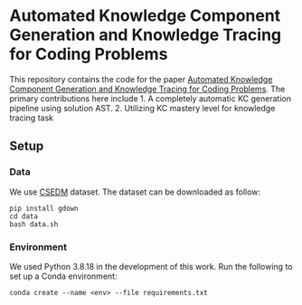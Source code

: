 # Automated Knowledge Component Generation and Knowledge Tracing for Coding Problems
This repository contains the code for the paper <a href="https://arxiv.org/abs/2410.10829">Automated Knowledge Component Generation and Knowledge Tracing for Coding Problems</a>. The primary contributions here include 1. A completely automatic KC generation pipeline using solution AST. 2. Utilizing KC mastery level for knowledge tracing task 

## Setup

### Data
We use [CSEDM](https://sites.google.com/ncsu.edu/csedm-dc-2021/) dataset. The dataset can be downloaded as follow:
```
pip install gdown
cd data
bash data.sh
```

### Environment
We used Python 3.8.18 in the development of this work. Run the following to set up a Conda environment:
```
conda create --name <env> --file requirements.txt
```

